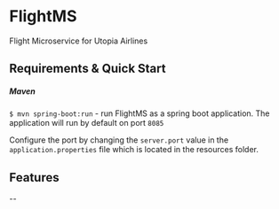 # FlightMS
Flight Microservice for Utopia Airlines
## Requirements & Quick Start
##### Maven
`$ mvn spring-boot:run` - run FlightMS as a spring boot application. The application will run by default on port `8085`

Configure the port by changing the `server.port` value in the `application.properties` file which is located in the resources folder.
## Features
--

